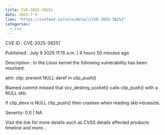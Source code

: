```yaml
--- 
title: CVE-2025-38251
date: 2025-7-9
lien: "https://cvefeed.io/vuln/detail/CVE-2025-38251"
categories:
  - cve
---
```


CVE ID : CVE-2025-38251

Published :  July 9
2025
11:15 a.m. | 4 hours
50 minutes ago

Description : In the Linux kernel
the following vulnerability has been resolved:

atm: clip: prevent NULL deref in clip_push()

Blamed commit missed that vcc_destroy_socket() calls
clip_push() with a NULL skb.

If clip_devs is NULL
clip_push() then crashes when reading
skb->truesize.

Severity: 0.0 | NA

Visit the link for more details
such as CVSS details
affected products
timeline
and more...
